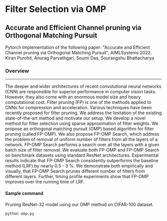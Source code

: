 # Filter Selection via OMP

##  Accurate and Efficient Channel pruning via Orthogonal Matching Pursuit
Pytorch Implementation of the following paper: "Accurate and Efficient Channel pruning via Orthogonal Matching Pursuit", AIMLSystems 2022.
Kiran Purohit, Anurag Parvathgari, Soumi Das, Sourangshu Bhattacharya


### Overview
---
The deeper and wider architectures of recent convolutional neural networks (CNN) are responsible for superior performance in computer vision tasks. However, they also come with an enormous model size and heavy computational cost. Filter pruning (FP) is one of the methods applied to CNNs for compression and acceleration. Various techniques have been  recently proposed for filter pruning. We address the limitation of the existing state-of-the-art method and motivate our setup. We develop a novel method for filter selection using sparse approximation of filter weights. We propose an orthogonal matching pursuit (OMP) based algorithm for filter pruning (called FP-OMP). We also propose FP-OMP Search, which address the problem of removal of uniform number of filters from all the layers of a network. FP-OMP Search performs a search over all the layers with a given batch size of filter removal. We evaluate both FP-OMP and FP-OMP Search on benchmark datasets using standard ResNet architectures. Experimental results indicate that FP-OMP Search consistently outperforms the baseline method (LRF) by nearly 0.5 - 3 %. We demonstrate both empirically and visually, that FP-OMP Search prunes different number of filters from different layers. Further, timing profile experiments show that FP-OMP improves over the running time of LRF.

#### Sample command
Pruning ResNet-32 model using our OMP method on CIFAR-100 dataset.
```
python omp.py
